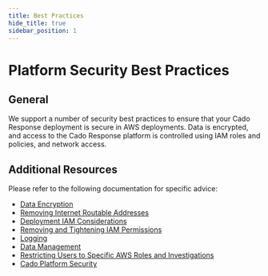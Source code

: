 ```yaml
---
title: Best Practices
hide_title: true
sidebar_position: 1
---
```


# Platform Security Best Practices

## General
We support a number of security best practices to ensure that your Cado Response deployment is secure in AWS deployments.
Data is encrypted, and access to the Cado Response platform is controlled using IAM roles and policies, and network access.


## Additional Resources
Please refer to the following documentation for specific advice:
* [Data Encryption](/cado-response/deploy/aws/security/data-encryption-overview)
* [Removing Internet Routable Addresses](/cado-response/deploy/aws/networking/internet-routable-addresses)
* [Deployment IAM Considerations](/cado-response/deploy/aws/iam/deployment-iam-considerations)
* [Removing and Tightening IAM Permissions](/cado-response/deploy/aws/iam/tightening-iam)
* [Logging](/cado-response/deploy/aws/security/logging)
* [Data Management](/cado-response/manage/data)
* [Restricting Users to Specific AWS Roles and Investigations](/cado-response/manage/users-authentication/users#managing-groups)
* [Cado Platform Security](/cado-response/manage/platform-security)
